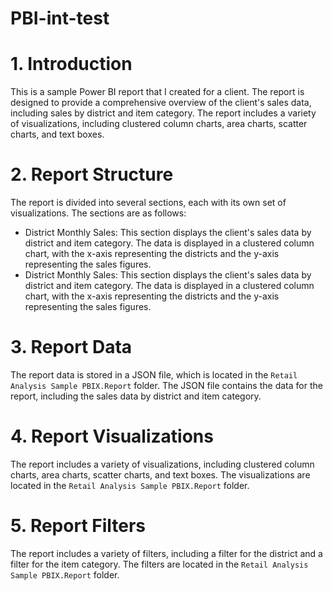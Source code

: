 # PBI-int-test

# 1. Introduction

This is a sample Power BI report that I created for a client. The report is designed to provide a comprehensive overview of the client's sales data, including sales by district and item category. The report includes a variety of visualizations, including clustered column charts, area charts, scatter charts, and text boxes.

# 2. Report Structure

The report is divided into several sections, each with its own set of visualizations. The sections are as follows:

- District Monthly Sales: This section displays the client's sales data by district and item category. The data is displayed in a clustered column chart, with the x-axis representing the districts and the y-axis representing the sales figures.
- District Monthly Sales: This section displays the client's sales data by district and item category. The data is displayed in a clustered column chart, with the x-axis representing the districts and the y-axis representing the sales figures.

# 3. Report Data

The report data is stored in a JSON file, which is located in the `Retail Analysis Sample PBIX.Report` folder. The JSON file contains the data for the report, including the sales data by district and item category.

# 4. Report Visualizations

The report includes a variety of visualizations, including clustered column charts, area charts, scatter charts, and text boxes. The visualizations are located in the `Retail Analysis Sample PBIX.Report` folder.

# 5. Report Filters

The report includes a variety of filters, including a filter for the district and a filter for the item category. The filters are located in the `Retail Analysis Sample PBIX.Report` folder.
